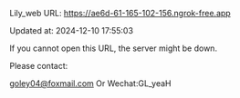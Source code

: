 Lily_web URL: https://ae6d-61-165-102-156.ngrok-free.app

Updated at: 2024-12-10 17:55:03

If you cannot open this URL, the server might be down.

Please contact: 

goley04@foxmail.com Or Wechat:GL_yeaH